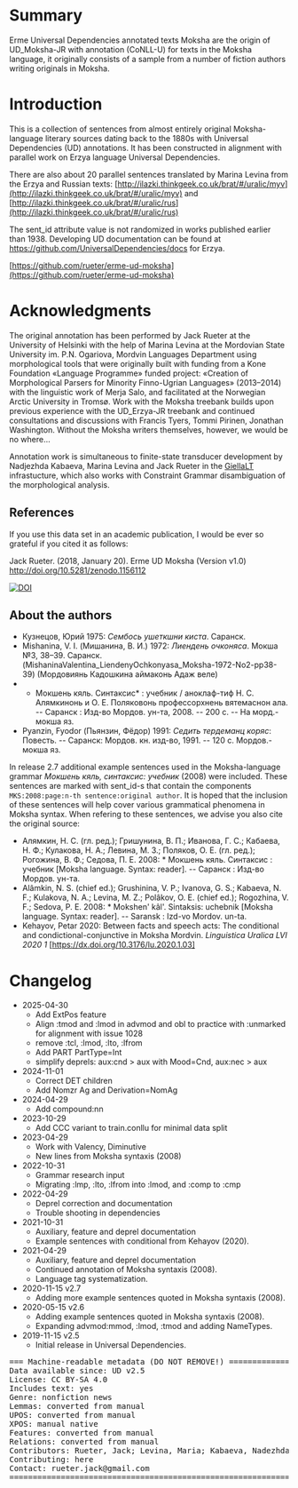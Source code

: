 # Summary

Erme Universal Dependencies annotated texts Moksha are the origin of UD_Moksha-JR with annotation (CoNLL-U) for texts in the Moksha language,
it originally consists of a sample from a number of fiction authors writing originals in Moksha.


# Introduction

This is a collection of sentences from almost entirely original Moksha-language literary sources dating back to the 1880s with
 Universal Dependencies (UD) annotations. It has been constructed in alignment with parallel work on Erzya language Universal Dependencies.

There are also about 20 parallel sentences translated by Marina Levina from the Erzya and Russian
texts: [http://ilazki.thinkgeek.co.uk/brat/#/uralic/myv](http://ilazki.thinkgeek.co.uk/brat/#/uralic/myv) and
[http://ilazki.thinkgeek.co.uk/brat/#/uralic/rus](http://ilazki.thinkgeek.co.uk/brat/#/uralic/rus)

The sent_id attribute value is not randomized in works published earlier than 1938. Developing UD documentation can be found at https://github.com/UniversalDependencies/docs for Erzya.

[https://github.com/rueter/erme-ud-moksha](https://github.com/rueter/erme-ud-moksha)


# Acknowledgments

The original annotation has been performed by Jack Rueter at the University of Helsinki with the help of Marina Levina
at the Mordovian State University im. P.N. Ogariova, Mordvin Languages Department using morphological tools 
that were originally built with funding from a Kone Foundation «Language Programme» funded project: 
«Creation of Morphological Parsers for Minority Finno-Ugrian Languages» (2013–2014) with the linguistic work of
Merja Salo, and facilitated at the Norwegian Arctic University in Tromsø. Work with the Moksha treebank
builds upon previous experience with the UD_Erzya-JR treebank and continued consultations and discussions
with Francis Tyers, Tommi Pirinen, Jonathan Washington. Without the Moksha writers themselves, however, we would be no where…

Annotation work is simultaneous to finite-state transducer development by Nadjezhda Kabaeva, Marina Levina and Jack Rueter in the [GiellaLT](https://giellalt.uit.no/lang-mdf) infrastucture, which also works with Constraint Grammar disambiguation of the morphological analysis.

## References

If you use this data set in an academic publication, I would be ever so grateful if you cited it as follows:

Jack Rueter. (2018, January 20). Erme UD Moksha (Version v1.0) http://doi.org/10.5281/zenodo.1156112

[![DOI](https://zenodo.org/badge/118232421.svg)](https://zenodo.org/badge/latestdoi/118232421)


## About the authors

- Кузнецов, Юрий 1975: *Сембось ушеткшни киста*. Саранск.
- Mishanina, V. I. (Мишанина, В. И.) 1972: *Лиендень очконяса*. Мокша №3, 38–39. Саранск. (MishaninaValentina_LiendenyOchkonyasa_Moksha-1972-No2-pp38-39) (Мордовиянь Кадошкина аймаконь Адаж веле)
- * Мокшень кяль. Синтаксис* : учебник / аноклаф-тиф Н. С. Алямкинонь и О. Е. Поляковонь профессорхнень вятемаснон ала. -- Саранск : Изд-во Мордов. ун-та, 2008. -- 200 с. -- На морд.-мокша яз.
- Pyanzin, Fyodor (Пьянзин, Фёдор) 1991: *Седить тердеманц коряс*: Повесть. -- Саранск: Мордов. кн. изд-во, 1991. -- 120 с. Мордов.-мокша яз.

 In release 2.7 additional example sentences used in the Moksha-language grammar *Мокшень кяль, синтаксис: учебник* (2008) were included. These sentences are marked with sent_id-s that contain the components `MKS:2008:page:n-th sentence:original author`. It is hoped that the inclusion of these sentences will help cover various grammatical phenomena in Moksha syntax. When refering to these sentences, we advise you also cite the original source:

- Алямкин, Н. С. (гл. ред.); Гришунина, В. П.; Иванова, Г. С.; Кабаева, Н. Ф.; Кулакова, Н. А.; Левина, М. З.; Поляков, О. Е. (гл. ред.); Рогожина, В. Ф.; Седова, П. Е. 2008: * Мокшень кяль. Синтаксис : учебник [Moksha language. Syntax: reader]. -- Саранск : Изд-во Мордов. ун-та.
- Alâmkin, N. S. (chief ed.); Grushinina, V. P.; Ivanova, G. S.; Kabaeva, N. F.; Kulakova, N. A.; Levina, M. Z.; Polâkov, O. E. (chief ed.); Rogozhina, V. F.; Sedova, P. E. 2008: * Mokshen' kâl'. Sintaksis: uchebnik [Moksha language. Syntax: reader]. -- Saransk : Izd-vo Mordov. un-ta.
- Kehayov, Petar 2020: Between facts and speech acts: The conditional and condictional-conjunctive in Moksha Mordvin. *Linguistica Uralica LVI 2020 1* [https://dx.doi.org/10.3176/lu.2020.1.03]

# Changelog

* 2025-04-30
  * Add ExtPos feature
  * Align :tmod and :lmod in advmod and obl to practice with :unmarked for alignment with issue 1028
  * remove :tcl, :lmod, :lto, :lfrom
  * Add PART PartType=Int
  * simplify deprels: aux:cnd > aux with Mood=Cnd, aux:nec > aux 
* 2024-11-01
  * Correct DET children
  * Add Nomzr Ag and Derivation=NomAg
* 2024-04-29
  * Add compound:nn
* 2023-10-29
  * Add CCC variant to train.conllu for minimal data split
* 2023-04-29
  * Work with Valency, Diminutive
  * New lines from Moksha syntaxis (2008)
* 2022-10-31
  * Grammar research input
  * Migrating :lmp, :lto, :lfrom into :lmod, and :comp to :cmp
* 2022-04-29
  * Deprel correction and documentation
  * Trouble shooting in dependencies
* 2021-10-31
  * Auxiliary, feature and deprel documentation
  * Example sentences with conditional from Kehayov (2020).
* 2021-04-29
  * Auxiliary, feature and deprel documentation
  * Continued annotation of Moksha syntaxis (2008).
  * Language tag systematization.
* 2020-11-15 v2.7
  * Adding more example sentences quoted in Moksha syntaxis (2008).
* 2020-05-15 v2.6
  * Adding example sentences quoted in Moksha syntaxis (2008).
  * Expanding advmod:mmod, :lmod, :tmod and adding NameTypes.
* 2019-11-15 v2.5
  * Initial release in Universal Dependencies.


<pre>
=== Machine-readable metadata (DO NOT REMOVE!) ================================
Data available since: UD v2.5
License: CC BY-SA 4.0
Includes text: yes
Genre: nonfiction news
Lemmas: converted from manual
UPOS: converted from manual
XPOS: manual native
Features: converted from manual
Relations: converted from manual
Contributors: Rueter, Jack; Levina, Maria; Kabaeva, Nadezhda; Molnár, Judit; Alnajjar, Khalid
Contributing: here
Contact: rueter.jack@gmail.com
===============================================================================
</pre>
